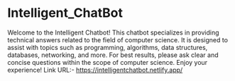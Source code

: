 # Intelligent_ChatBot
Welcome to the Intelligent Chatbot! This chatbot specializes in providing technical answers related to the field of computer science. It is designed to assist with topics such as programming, algorithms, data structures, databases, networking, and more. For best results, please ask clear and concise questions within the scope of computer science. Enjoy your experience!
Link URL:- https://intelligentchatbot.netlify.app/
